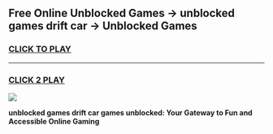 
## Free Online Unblocked Games → unblocked games drift car → Unblocked Games
<h3>
<a href="https://premium.freeplayer.one?title=unblocked_games_drift_car&ref=21F">CLICK TO PLAY</a></h3>
<hr>

<h3>
<a href="https://premium.freeplayer.one?title=unblocked_games_drift_car&ref=21F">CLICK 2 PLAY</a>
  
</h3>

<a href="https://premium.freeplayer.one?title=unblocked_games_drift_car&ref=21F/"><img src="https://clearcache.store/games.png"></a>


**unblocked games drift car games unblocked: Your Gateway to Fun and Accessible Online Gaming**
